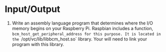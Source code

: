 # Input/Output

1. Write an assembly language program that determines where the I/O memory begins on your Raspberry Pi. Raspbian includes a function, `bcm_host_get_peripheral_address for this purpose. It is located in the `/opt/vc/lib/libbcm_host.so` library. Your will need to link your program with this library.

